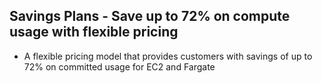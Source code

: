 ## Savings Plans - Save up to 72% on compute usage with flexible pricing

- A flexible pricing model that provides customers with savings of up to 72% on committed usage for EC2 and Fargate
